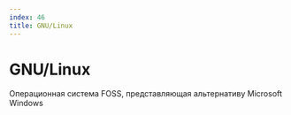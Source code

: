 ```yaml
---
index: 46
title: GNU/Linux
---
```

# GNU/Linux

Операционная система FOSS, представляющая альтернативу Microsoft Windows